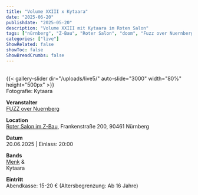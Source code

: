 ```yaml
---
title: "Volume XXIII x Kytaara"
date: "2025-06-20"
publishdate: "2025-05-20"
description: "Volume XXIII mit Kytaara im Roten Salon"
tags: ["nürnberg", "Z-Bau", "Roter Salon", "doom", "Fuzz over Nuernberg", "Volume XXIII"]
categories: ["live"]
ShowRelated: false
showToc: false
ShowBreadCrumbs: false
---
```


&nbsp;  
{{< gallery-slider dir="/uploads/live5/" auto-slide="3000" width="80%" height="500px" >}}  
Fotografie: Kytaara

**Veranstalter**  
[FUZZ over Nuernberg](https://www.instagram.com/fuzzovernuernberg/?hl=de)  

**Location**  
[Roter Salon im Z-Bau](https://z-bau.com/), Frankenstraße 200, 90461 Nürnberg  

**Datum**  
20.06.2025 | Einlass: 20:00  

**Bands**  
[Menk](https://www.instagram.com/menkband/) &  
Kytaara  

**Eintritt**  
Abendkasse: 15-20 €  (Altersbegrenzung: Ab 16 Jahre)  
